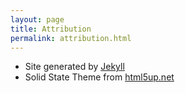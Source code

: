 ```yaml
---
layout: page
title: Attribution
permalink: attribution.html
---
```


* Site generated by [Jekyll](https://jekyllrb.com/)
* Solid State Theme from [html5up.net](http://html5up.net/solid-state)
